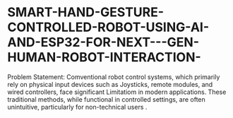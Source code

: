 # SMART-HAND-GESTURE-CONTROLLED-ROBOT-USING-AI-AND-ESP32-FOR-NEXT---GEN-HUMAN-ROBOT-INTERACTION-
Problem Statement:  Comventional robot control systems, which primarily rely on physical input devices such as Joysticks, remote modules, and wired controllers, face significant Limitatiom in modern applications. These traditional methods, while functional in controlled settings, are often unintuitive, particularly for non-technical users .
